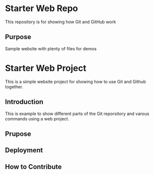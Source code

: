 # Starter Web Repo

This repository is for showing how Git and GitHub work

## Purpose

Sample website with plenty of files for demos

# Starter Web Project
This is a simple website project for showing how to use Git and Github together.
## Introduction
This is example to show different parts of the Git reporsitory and varous commands using a web project.
## Prupose
## Deployment
## How to Contribute

